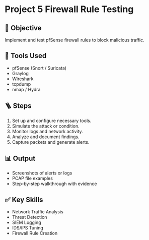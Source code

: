 # Project 5 Firewall Rule Testing

## 🎯 Objective
Implement and test pfSense firewall rules to block malicious traffic.

## 🧰 Tools Used
- pfSense (Snort / Suricata)
- Graylog
- Wireshark
- tcpdump
- nmap / Hydra

## 🪜 Steps
1. Set up and configure necessary tools.
2. Simulate the attack or condition.
3. Monitor logs and network activity.
4. Analyze and document findings.
5. Capture packets and generate alerts.

## 📊 Output
- Screenshots of alerts or logs
- PCAP file examples
- Step-by-step walkthrough with evidence

## ✅ Key Skills
- Network Traffic Analysis
- Threat Detection
- SIEM Logging
- IDS/IPS Tuning
- Firewall Rule Creation
